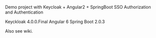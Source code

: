 Demo project with
Keycloak + Angular2 + SpringBoot SSO Authorization and Authentication

Keyckloak 4.0.0.Final
Angular 6
Spring Boot 2.0.3

Also see wiki.